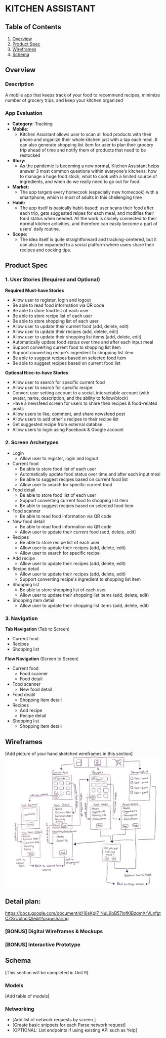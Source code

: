 # KITCHEN ASSISTANT

## Table of Contents
1. [Overview](#Overview)
1. [Product Spec](#Product-Spec)
1. [Wireframes](#Wireframes)
2. [Schema](#Schema)

## Overview
### Description
A mobile app that keeps track of your food to recommend recipes, minimize number of grocery trips, and keep your kitchen organized  

### App Evaluation

- **Category:** Tracking
- **Mobile:** 
    * Kitchen Assistant allows user to scan all food products with their phone and organize their whole kitchen just with a tap each meal. It can also generate shopping list item for user to plan their grocery trip ahead of time and notify them of products that need to be restocked
- **Story:** 
    * As the pandemic is becoming a new normal, Kitchen Assistant helps answer 3 most common questions within everyone's kitchens: how to manage a huge food stock, what to cook with a limited source of ingredients, and when do we really need to go out for food. 
- **Market:**
    * The app targets every homecook (especially new homecook) with a smartphone, which is most of adults in this challenging time
- **Habit:** 
    * The app itself is basically habit-based: user scans their food after each trip, gets suggested reipes for each meal, and modifies their food status when needed. All the work is closely connected to their normal kitchen activities, and therefore can easily become a part of users' daily routine.
- **Scope:** 
    * The idea itself is quite straightforward and tracking-centered, but it can also be expanded to a social platform where users share their recipes and cooking tips.

## Product Spec

### 1. User Stories (Required and Optional)

**Required Must-have Stories**

* Allow user to register, login and logout
* Be able to read food information via QR code
* Be able to store food list of each user
* Be able to store recipe list of each user
* Be able to store shopping list of each user
* Allow user to update their current food (add, delete, edit)
* Allow user to update their recipes (add, delete, edit)
* Allow user to update their shopping list items (add, delete, edit)
* Automatically update food status over time and after each input meal
* Support converting current food to shopping list item 
* Support converting recipe's ingredient to shopping list item
* Be able to suggest recipes based on selected food item
* Be able to suggest recipes based on current food list

**Optional Nice-to-have Stories**

* Allow user to search for specific current food
* Allow user to search for specific recipe
* Convert user setting account to a social, interactable account (with avatar, name, description, and the ability to follow/block)
* Have a newsfeed screen for users to share their recipes & food-related posts
* Allow users to like, comment, and share newsfeed post
* Allow users to add other's recipes to their recipe list
* Get suggested recipe from external databse
* Allow users to login using Facebook & Google account

### 2. Screen Archetypes

* Login
    * Allow user to register, login and logout
* Current food
    * Be able to store food list of each user
    * Automatically update food status over time and after each input meal
    * Be able to suggest recipes based on current food list
    * Allow user to search for specific current food
* Food detail
    * Be able to store food list of each user
    * Support converting current food to shopping list item
    * Be able to suggest recipes based on selected food item 
* Food scanner
    * Be able to read food information via QR code
* New food detail
    * Be able to read food information via QR code
    * Allow user to update their current food (add, delete, edit)
* Recipes
    * Be able to store recipe list of each user
    * Allow user to update their recipes (add, delete, edit)
    * Allow user to search for specific recipe
* Add recipe
    * Allow user to update their recipes (add, delete, edit)
* Recipe detail
    * Allow user to update their recipes (add, delete, edit)
    * Support converting recipe's ingredient to shopping list item
* Shopping list
    * Be able to store shopping list of each user
    * Allow user to update their shopping list items (add, delete, edit)
* Shopping item detail
    * Allow user to update their shopping list items (add, delete, edit)

### 3. Navigation

**Tab Navigation** (Tab to Screen)

* Current food
* Recipes
* Shopping list

**Flow Navigation** (Screen to Screen)

* Current food
   * Food scanner
   * Food detail
* Food scanner
    * New food detail
* Food deatil
    * Shopping item detail
* Recipes
    * Add recipe
    * Recipe detail
* Shopping list
    * Shopping item detail

## Wireframes
[Add picture of your hand sketched wireframes in this section]
<img src="https://github.com/truonghh99/Kitchen-Assistant/blob/master/Wireframes%202.png" width=600>

## Detail plan: 

https://docs.google.com/document/d/16sKpI7_NuL9bB57lofKlBzqmXrVLnfgtCZSrUolncIQ/edit?usp=sharing

### [BONUS] Digital Wireframes & Mockups

### [BONUS] Interactive Prototype

## Schema 
[This section will be completed in Unit 9]
### Models
[Add table of models]
### Networking
- [Add list of network requests by screen ]
- [Create basic snippets for each Parse network request]
- [OPTIONAL: List endpoints if using existing API such as Yelp]

